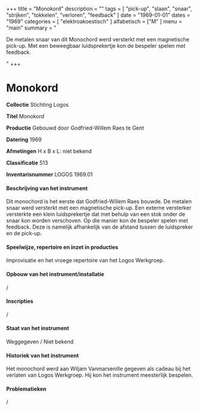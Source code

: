 ﻿+++
title = "Monokord"
description = ""
tags = [ 
    "pick-up",
"slaan",
"snaar",
"strijken",
"tokkelen",
"verloren",
"feedback"
]
date = "1969-01-01"
dates = "1969"
categories = [
    "elektroakoestisch"
]
alfabetisch = ["M"
]
menu = "main"
summary = "<p>De metalen snaar van dit Monochord werd versterkt met een magnetische pick-up. Met een beweegbaar luidsprekertje kon de bespeler spelen met feedback.</p>"
+++

# Monokord

**Collectie** 
Stichting Logos

**Titel**
Monokord

**Productie**
Gebouwd door Godfried-Willem Raes te Gent

**Datering**
1969

**Afmetingen**
H x B x L: niet bekend

**Classificatie**
513

**Inventarisnummer**
LOGOS 1969.01

#### Beschrijving van het instrument
Dit monochord is het eerste dat Godfried-Willem Raes bouwde. De metalen snaar werd versterkt met een magnetische pick-up. Een externe versterker versterkte een klein luidsprekertje dat met behulp van een stok onder de snaar kon worden verschoven. Op die manier kon de bespeler spelen met feedback. Deze is namelijk afhankelijk van de afstand tussen de luidspreker en de pick-up.

#### Speelwijze, repertoire en inzet in producties
Improvisatie en het vroege repertoire van het Logos Werkgroep.

#### Opbouw van het instrument/installatie
/

#### Inscripties
/

#### Staat van het instrument
Weggegeven / Niet bekend

#### Historiek van het instrument
Het monochord werd aan Wiljam Vanmarsenille gegeven als cadeau bij het verlaten van Logos Werkgroep. Hij kon het instrument meesterlijk bespelen.

#### Problematieken
/